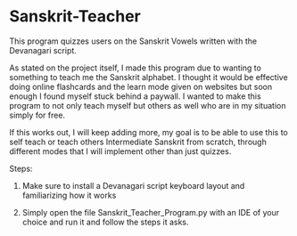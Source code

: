 # Sanskrit-Teacher


This program quizzes users on the Sanskrit Vowels written with the Devanagari script.

As stated on the project itself, I made this program due to wanting to something to teach me the Sanskrit alphabet. I thought it would be effective doing online flashcards and the learn mode given on websites but soon enough I found myself stuck behind a paywall. I wanted to make this program to not only teach myself but others as well who are in my situation simply for free.

If this works out, I will keep adding more, my goal is to be able to use this to self teach or teach others Intermediate Sanskrit from scratch, through different modes that I will implement other than just quizzes.

Steps: 

1. Make sure to install a Devanagari script keyboard layout and familiarizing how it works

2. Simply open the file Sanskrit_Teacher_Program.py with an IDE of your choice and run it and follow the steps it asks.